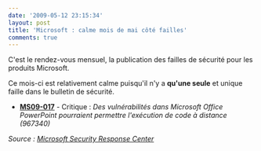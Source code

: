 ```yaml
---
date: '2009-05-12 23:15:34'
layout: post
title: 'Microsoft : calme mois de mai côté failles'
comments: true
---
```


C'est le rendez-vous mensuel, la publication des failles de sécurité pour les produits Microsoft.

Ce mois-ci est relativement calme puisqu'il n'y a **qu'une seule** et unique faille dans le bulletin de sécurité.
	
  * [**MS09-017**](http://www.microsoft.com/technet/security/bulletin/ms09-017.mspx) - Critique : _Des vulnérabilités dans Microsoft Office PowerPoint pourraient permettre l'exécution de code à distance (967340)_

_Source : [Microsoft Security Response Center](http://www.microsoft.com/technet/security/bulletin/ms09-may.mspx)_
